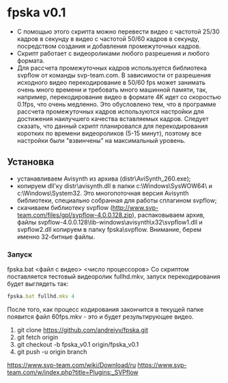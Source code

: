 ﻿# fpska v0.1

* С помощью этого скрипта можно перевести видео с частотой 25/30 кадров в секунду в видео с частотой 50/60 кадров в секунду, 
посредством создания и добавления промежуточных кадров. 
* Скрипт работает с видеороликами любого разрешения и любого формата.
* Для рассчета промежуточных кадров используется библиотека svpflow от команды svp-team.com.
В зависимости от разрешения исходного видео перекодирование в 50/60 fps может занимать очень много времени и требовать много машинной памяти,
так, например, перекодирование видео в формате 4K идет со скоростью 0.1fps, что очень медленно. Это обусловлено тем, 
что в программе рассчета промежуточных кадров используются настройки для достижения наилучшего качества вставляемых кадров.
Следует сказать, что данный скрипт планировался для перекодирования коротких по времени видеороликов (5-15 минут), 
поэтому все настройки были "взвинчены" на максимальный уровень.

## Установка
* устанавливаем Avisynth из архива (distr\AviSynth_260.exe);
* копируем dll'ку distr\avisynth.dll в папки c:\Windows\SysWOW64\ и c:\Windows\System32\. 
Это многопоточная версия Avisynth библиотеки, специально собранная для работы сплагином svpflow;
* скачиваем библиотеку svpflow (http://www.svp-team.com/files/gpl/svpflow-4.0.0.128.zip), распаковываем архив,
файлы svpflow-4.0.0.128\lib-windows\avisynth\x32\svpflow1.dll и svpflow2.dll копируем в папку fpska\svpflow\.
Внимание, берем именно 32-битные файлы.

### Запуск
fpska.bat <файл с видео> <число процессоров>
Со скриптом поставляется тестовый видеоролик fullhd.mkv, запуск перекодирования будет выглядеть так:
```javascript
fpska.bat fullhd.mkv 4 
```

После того, как процесс кодирования закончится в текущей папке появится файл 60fps.mkv - это и будет результирующее видео.

1) git clone https://github.com/andreiyv/fpska.git
2) git fetch origin
3) git checkout -b fpska_v0.1 origin/fpska_v0.1
4) git push -u origin branch

https://www.svp-team.com/wiki/Download/ru
https://www.svp-team.com/w/index.php?title=Plugins:_SVPflow
